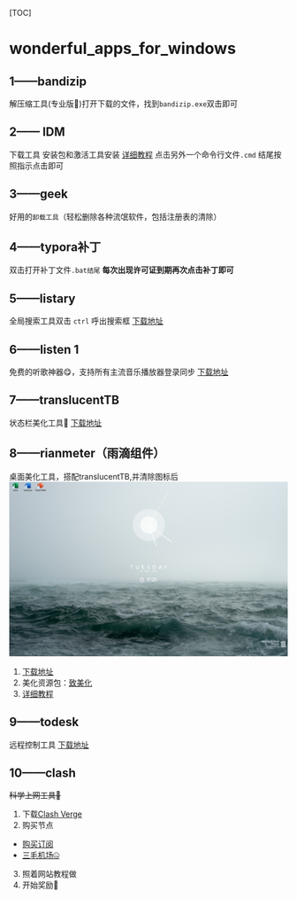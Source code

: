 [TOC]
# wonderful_apps_for_windows

## 1——bandizip 

解压缩工具(专业版🙈)打开下载的文件，找到`bandizip.exe`双击即可

## 2—— IDM 
下载工具 安装包和激活工具安装  [详细教程](https://lx87mmrw61t.feishu.cn/docx/UsKUdOO8EoP9EWxt6iycduNCnpc)
点击另外一个命令行文件`.cmd` 结尾按照指示点击即可

## 3——geek 
好用的`卸载工具`（轻松删除各种流氓软件，包括注册表的清除）

## 4——typora补丁
双击打开补丁文件`.bat结尾`
**每次出现许可证到期再次点击补丁即可**

## 5——listary 
全局搜索工具双击 `ctrl` 呼出搜索框
 [下载地址](https://www.listary.com/)

## 6——listen 1
免费的听歌神器😋，支持所有主流音乐播放器登录同步 
[下载地址](https://listen1.github.io/listen1/)

## 7——translucentTB
状态栏美化工具🤩
 [下载地址](https://translucenttb.com/download/)


## 8——rianmeter（雨滴组件）
桌面美化工具，搭配translucentTB,并清除图标后![效果如图](zhuomian.png)


1. [下载地址](https://www.rainmeter.net/)
2. 美化资源包：[致美化](https://zhutix.com/)
3.  [详细教程](https://www.bilibili.com/video/BV1N5411x7KP?vd_source=2ee8be690e69388103d06a45d4542f6a)

## 9——todesk 
远程控制工具 
[下载地址](https://www.todesk.com/)

## 10——clash
~~科学上网工具🫢~~

1. 下载[Clash Verge](https://downlond.78321.xyz/Clash.Verge_1.4.7_x86-setup.exe)
2. 购买节点
  + [购买订阅](https://smjcdh.com/#/plan)  
  + [三毛机场🤐](https://smjcdh.com/#/register?code=SCExWauY) 
3. 照着网站教程做 
4. 开始奖励🥵

